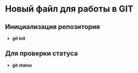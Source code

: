 # Новый файл для работы в GIT
## Инициализация репозитория
 * **git init**
## Для проверки статуса 
 * **git status**
